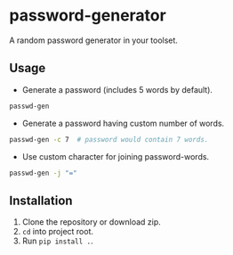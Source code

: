 # password-generator
A random password generator in your toolset.


## Usage
- Generate a password (includes 5 words by default).
```bash
passwd-gen
```

- Generate a password having custom number of words.
```bash
passwd-gen -c 7  # password would contain 7 words.
```

- Use custom character for joining password-words.
```bash
passwd-gen -j "="
```


## Installation
1. Clone the repository or download zip.
2. `cd` into project root.
3. Run `pip install .`.
